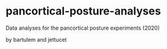 # pancortical-posture-analyses
Data analyses for the pancortical posture experiments (2020)

by bartulem and jettucet

